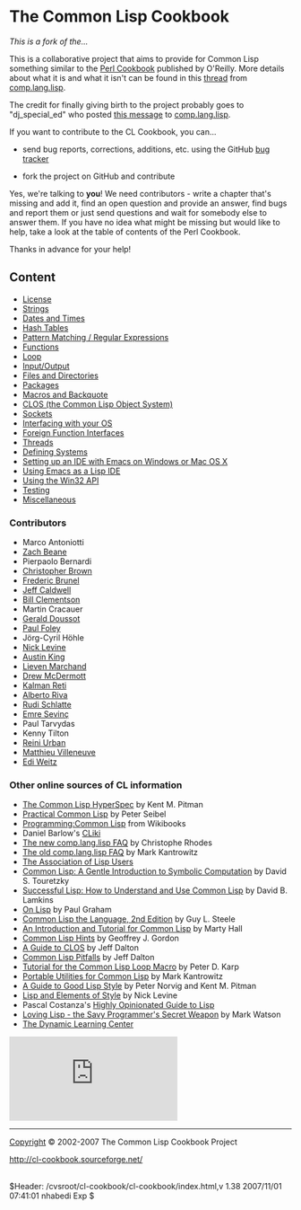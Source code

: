 The Common Lisp Cookbook
========================

*This is a fork of the...*

This is a collaborative project that aims to provide for Common Lisp
something similar to the [Perl
Cookbook](http://shop.oreilly.com/product/9781565922433.do) published by
O'Reilly. More details about what it is and what it isn't can be found
in this
[thread](https://groups.google.com/d/topic/comp.lang.lisp/WkYnSX8ldJA/discussion)
from [comp.lang.lisp](news:comp.lang.lisp).

The credit for finally giving birth to the project probably goes to
"dj\_special\_ed" who posted [this
message](http://groups.google.com/groups?selm=76be8851.0201222259.70ecbcb1%40posting.google.com)
to [comp.lang.lisp](news:comp.lang.lisp).

If you want to contribute to the CL Cookbook, you can...

- send bug reports, corrections, additions, etc. using the GitHub [bug tracker](https://github.com/salva/cl-cookbook/issues)

- fork the project on GitHub and contribute


<!--
-   ask one of the [project
    admins](http://sourceforge.net/project/memberlist.php?group_id=46815)
    to become a registered developer,
-   submit patches via Sourceforge's [patch tracking
    system](http://sourceforge.net/tracker/?atid=447474&group_id=46815&func=browse),
-   or simply send stuff (corrections, additions, or even whole
    chapters) by email.

-->

Yes, we're talking to **you**! We need contributors - write a chapter
that's missing and add it, find an open question and provide an
answer, find bugs and report them or just send questions and wait for
somebody else to answer them. If you have no idea what might be
missing but would like to help, take a look at the table of contents
of the Perl Cookbook.

Thanks in advance for your help!

Content
-------

-   [License](license.md)
-   [Strings](strings.md)
-   [Dates and Times](dates-and-times.md)
-   [Hash Tables](hashes.md)
-   [Pattern Matching / Regular Expressions](pattern-matching.md)
-   [Functions](functions.md)
-   [Loop](loop.md)
-   [Input/Output](io.md)
-   [Files and Directories](files.md)
-   [Packages](packages.md)
-   [Macros and Backquote](macros.md)
-   [CLOS (the Common Lisp Object System)](clos-tutorial/index.md)
-   [Sockets](sockets.md)
-   [Interfacing with your OS](os.md)
-   [Foreign Function Interfaces](ffi.md)
-   [Threads](process.md)
-   [Defining Systems](systems.md)
-   [Setting up an IDE with Emacs on Windows or Mac OS X](windows.md)
-   [Using Emacs as a Lisp IDE](emacs-ide.md)
-   [Using the Win32 API](win32.md)
-   [Testing](testing.md)
-   [Miscellaneous](misc.md)

### Contributors

-   Marco Antoniotti
-   [Zach Beane](mailto:xach@xach.com)
-   Pierpaolo Bernardi
-   [Christopher Brown](mailto:skeptomai@mac.com)
-   [Frederic Brunel](mailto:brunel@mail.dotcom.fr)
-   [Jeff Caldwell](mailto:jdcal@yahoo.com)
-   [Bill Clementson](mailto:bill_clementson@yahoo.com)
-   Martin Cracauer
-   [Gerald Doussot](mailto:gdoussot@yahoo.com)
-   [Paul Foley](mailto:mycroft@actrix.gen.nz)
-   Jörg-Cyril Höhle
-   [Nick Levine](mailto:ndl@ravenbrook.com)
-   [Austin King](mailto:shout@ozten.com)
-   [Lieven Marchand](mailto:mal@wyrd.be)
-   [Drew McDermott](mailto:drew.mcdermott@yale.edu)
-   [Kalman Reti](mailto:reti@ai.mit.edu)
-   [Alberto Riva](mailto:alb@chip.org)
-   [Rudi Schlatte](mailto:rschlatte@ist.tu-graz.ac.at)
-   [Emre Sevinç](mailto:emres@bilgi.edu.tr)
-   Paul Tarvydas
-   Kenny Tilton
-   [Reini Urban](mailto:rurban@x-ray.at)
-   [Matthieu Villeneuve](mailto:matthieu@matthieu-villeneuve.net)
-   [Edi Weitz](mailto:edi@agharta.de)

### Other online sources of CL information

-   [The Common Lisp
    HyperSpec](http://www.lispworks.com/documentation/HyperSpec/Front/index.htm)
    by Kent M. Pitman
-   [Practical Common Lisp](http://www.gigamonkeys.com/book/) by Peter
    Seibel
-   [Programming:Common
    Lisp](http://en.wikibooks.org/wiki/Programming:Common_Lisp) from
    Wikibooks
-   Daniel Barlow's [CLiki](http://ww.telent.net/cliki)
-   [The new comp.lang.lisp
    FAQ](http://www-jcsu.jesus.cam.ac.uk/~csr21/lispfaq.html) by
    Christophe Rhodes
-   [The old comp.lang.lisp
    FAQ](http://www-2.cs.cmu.edu/Groups//AI/html/faqs/lang/lisp/top.html)
    by Mark Kantrowitz
-   [The Association of Lisp Users](http://www.lisp.org/)
-   [Common Lisp: A Gentle Introduction to Symbolic
    Computation](http://www-2.cs.cmu.edu/~dst/LispBook/) by David S.
    Touretzky
-   [Successful Lisp: How to Understand and Use Common
    Lisp](http://www.psg.com/~dlamkins/sl/cover.html) by David B.
    Lamkins
-   [On Lisp](http://www.paulgraham.com/onlisptext.html) by Paul Graham
-   [Common Lisp the Language, 2nd
    Edition](http://www-2.cs.cmu.edu/Groups/AI/html/cltl/cltl2.html) by
    Guy L. Steele
-   [An Introduction and Tutorial for Common
    Lisp](http://www.apl.jhu.edu/~hall/lisp.html) by Marty Hall
-   [Common Lisp
    Hints](http://www.n-a-n-o.com/lisp/cmucl-tutorials/LISP-tutorial.html)
    by Geoffrey J. Gordon
-   [A Guide to CLOS](http://www.aiai.ed.ac.uk/~jeff/clos-guide.html) by
    Jeff Dalton
-   [Common Lisp
    Pitfalls](http://www.aiai.ed.ac.uk/~jeff/lisp/cl-pitfalls) by Jeff
    Dalton
-   [Tutorial for the Common Lisp Loop
    Macro](http://www.ai.sri.com/~pkarp/loop.html) by Peter D. Karp
-   [Portable Utilities for Common
    Lisp](http://iris.usc.edu/home/raycharles/price/lisp/doc/lisp-utilities.ps)
    by Mark Kantrowitz
-   [A Guide to Good Lisp
    Style](http://www.cc.gatech.edu/computing/classes/cs2360/ghall/style/Good-Lisp-Style.ps)
    by Peter Norvig and Kent M. Pitman
-   [Lisp and Elements of
    Style](http://www.fast-index.com/declarative/lectures/) by Nick
    Levine
-   Pascal Costanza's [Highly Opinionated Guide to
    Lisp](http://www.cs.uni-bonn.de/~costanza/lisp/guide.html)
-   [Loving Lisp - the Savy Programmer's Secret
    Weapon](http://www.markwatson.com/opencontent/lisp_lic.htm) by Mark
    Watson
-   [The Dynamic Learning Center](http://www.dynamiclearningcenter.com/)

[![SourceForge
Logo](http://sourceforge.net/sflogo.php?group_id=46815)](http://sourceforge.net)

* * * * *

[Copyright](license.html) © 2002-2007 The Common Lisp Cookbook Project

http://cl-cookbook.sourceforge.net/

\
 \$Header: /cvsroot/cl-cookbook/cl-cookbook/index.html,v 1.38 2007/11/01
07:41:01 nhabedi Exp \$

